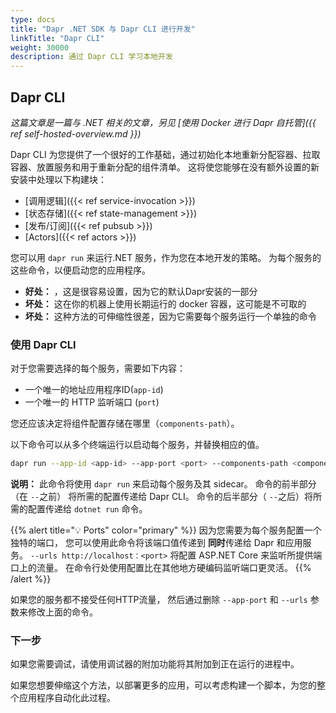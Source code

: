 ```yaml
---
type: docs
title: "Dapr .NET SDK 与 Dapr CLI 进行开发"
linkTitle: "Dapr CLI"
weight: 30000
description: 通过 Dapr CLI 学习本地开发
---
```


## Dapr CLI

*这篇文章是一篇与 .NET 相关的文章，另见 [使用 Docker 进行 Dapr 自托管]({{ ref self-hosted-overview.md }})*

Dapr CLI 为您提供了一个很好的工作基础，通过初始化本地重新分配容器、拉取容器、放置服务和用于重新分配的组件清单。 这将使您能够在没有额外设置的新安装中处理以下构建块：

- [调用逻辑]({{< ref service-invocation >}})
- [状态存储]({{< ref state-management >}})
- [发布/订阅]({{< ref pubsub >}})
- [Actors]({{< ref actors >}})

您可以用 `dapr run` 来运行.NET 服务，作为您在本地开发的策略。 为每个服务的这些命令，以便启动您的应用程序。

- **好处：** ，这是很容易设置，因为它的默认Dapr安装的一部分
- **坏处：** 这在你的机器上使用长期运行的 docker 容器，这可能是不可取的
- **坏处：** 这种方法的可伸缩性很差，因为它需要每个服务运行一个单独的命令

### 使用 Dapr CLI

对于您需要选择的每个服务，需要如下内容：

- 一个唯一的地址应用程序ID(`app-id`)
- 一个唯一的 HTTP 监听端口 (`port`)

您还应该决定将组件配置存储在哪里（`components-path`）。

以下命令可以从多个终端运行以启动每个服务，并替换相应的值。

```sh
dapr run --app-id <app-id> --app-port <port> --components-path <components-path> -- dotnet run -p <project> --urls http://localhost:<port>
```

**说明：** 此命令将使用 `dapr run` 来启动每个服务及其 sidecar。 命令的前半部分（在 `--`之前） 将所需的配置传递给 Dapr CLI。 命令的后半部分（ `--`之后）将所需的配置传递给 `dotnet run` 命令。

{{% alert title="💡 Ports" color="primary" %}}
因为您需要为每个服务配置一个独特的端口， 您可以使用此命令将该端口值传递到 **同时**传递给 Dapr 和应用服务。 `--urls http://localhost：<port>` 将配置 ASP.NET Core 来监听所提供端口上的流量。 在命令行处使用配置比在其他地方硬编码监听端口更灵活。
{{% /alert %}}

如果您的服务都不接受任何HTTP流量， 然后通过删除 `--app-port` 和 `--urls` 参数来修改上面的命令。

### 下一步

如果您需要调试，请使用调试器的附加功能将其附加到正在运行的进程中。

如果您想要伸缩这个方法，以部署更多的应用，可以考虑构建一个脚本，为您的整个应用程序自动化此过程。
